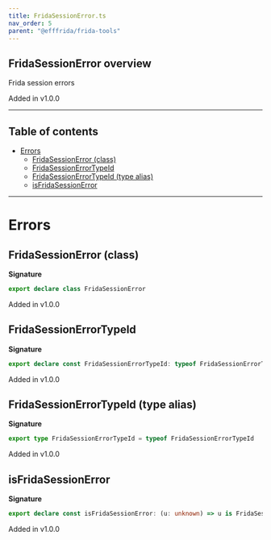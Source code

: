 ```yaml
---
title: FridaSessionError.ts
nav_order: 5
parent: "@efffrida/frida-tools"
---
```


## FridaSessionError overview

Frida session errors

Added in v1.0.0

---

<h2 class="text-delta">Table of contents</h2>

- [Errors](#errors)
  - [FridaSessionError (class)](#fridasessionerror-class)
  - [FridaSessionErrorTypeId](#fridasessionerrortypeid)
  - [FridaSessionErrorTypeId (type alias)](#fridasessionerrortypeid-type-alias)
  - [isFridaSessionError](#isfridasessionerror)

---

# Errors

## FridaSessionError (class)

**Signature**

```ts
export declare class FridaSessionError
```

Added in v1.0.0

## FridaSessionErrorTypeId

**Signature**

```ts
export declare const FridaSessionErrorTypeId: typeof FridaSessionErrorTypeId
```

Added in v1.0.0

## FridaSessionErrorTypeId (type alias)

**Signature**

```ts
export type FridaSessionErrorTypeId = typeof FridaSessionErrorTypeId
```

Added in v1.0.0

## isFridaSessionError

**Signature**

```ts
export declare const isFridaSessionError: (u: unknown) => u is FridaSessionError
```

Added in v1.0.0
